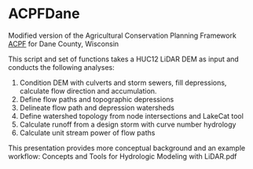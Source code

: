 # ACPFDane
Modified version of the Agricultural Conservation Planning Framework [ACPF](https://acpf4watersheds.org/) for Dane County, Wisconsin

This script and set of functions takes a HUC12 LiDAR DEM as input and conducts the following analyses:
1. Condition DEM with culverts and storm sewers, fill depressions, calculate flow direction and accumulation.
2. Define flow paths and topographic depressions
3. Delineate flow path and depression watersheds
4. Define watershed topology from node intersections and LakeCat tool
5. Calculate runoff from a design storm with curve number hydrology
6. Calculate unit stream power of flow paths

This presentation provides more conceptual background and an example workflow: Concepts and Tools for Hydrologic Modeling with LiDAR.pdf
